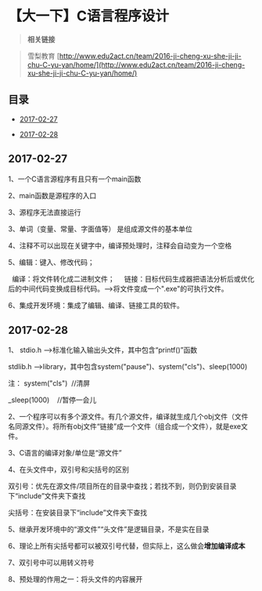 # 【大一下】C语言程序设计
> **相关链接**

> 雪梨教育 [http://www.edu2act.cn/team/2016-ji-cheng-xu-she-ji-ji-chu-C-yu-yan/home/](http://www.edu2act.cn/team/2016-ji-cheng-xu-she-ji-ji-chu-C-yu-yan/home/)

## 目录
* [2017-02-27](https://github.com/mutsuo/Professional-Learning/blob/C%E8%AF%AD%E8%A8%80%E7%A8%8B%E5%BA%8F%E8%AE%BE%E8%AE%A1/README.md#2017-02-27)

* [2017-02-28](https://github.com/mutsuo/Professional-Learning/blob/C%E8%AF%AD%E8%A8%80%E7%A8%8B%E5%BA%8F%E8%AE%BE%E8%AE%A1/README.md#2017-02-28)

## 2017-02-27

1、一个C语言源程序有且只有一个main函数

2、main函数是源程序的入口 

3、源程序无法直接运行

3、单词（变量、常量、字面值等） 是组成源文件的基本单位

4、注释不可以出现在关键字中，编译预处理时，注释会自动变为一个空格 

5、编辑：键入、修改代码；

   编译：将文件转化成二进制文件；
   
   
   链接：目标代码生成器把语法分析后或优化后的中间代码变换成目标代码。-->将文件变成一个".exe"的可执行文件。
   

6、集成开发环境：集成了编辑、编译、链接工具的软件。

## 2017-02-28

1、 stdio.h		-->标准化输入输出头文件，其中包含“printf()”函数

stdlib.h  -->library，其中包含system("pause")、system("cls")、sleep(1000)

注：
system("cls")  //清屏

_sleep(1000)    //暂停一会儿

2、一个程序可以有多个源文件。有几个源文件，编译就生成几个obj文件（文件名同源文件）。将所有obj文件“链接”成一个文件（组合成一个文件），就是exe文件。

3、C语言的编译对象/单位是“源文件”

4、在头文件中，双引号和尖括号的区别

双引号：优先在源文件/项目所在的目录中查找；若找不到，则仍到安装目录下“include”文件夹下查找

尖括号：在安装目录下“include”文件夹下查找

5、继承开发环境中的“源文件”“头文件”是逻辑目录，不是实在目录

6、理论上所有尖括号都可以被双引号代替，但实际上，这么做会**增加编译成本**

7、双引号中可以用转义符号

8、预处理的作用之一：将头文件的内容展开
